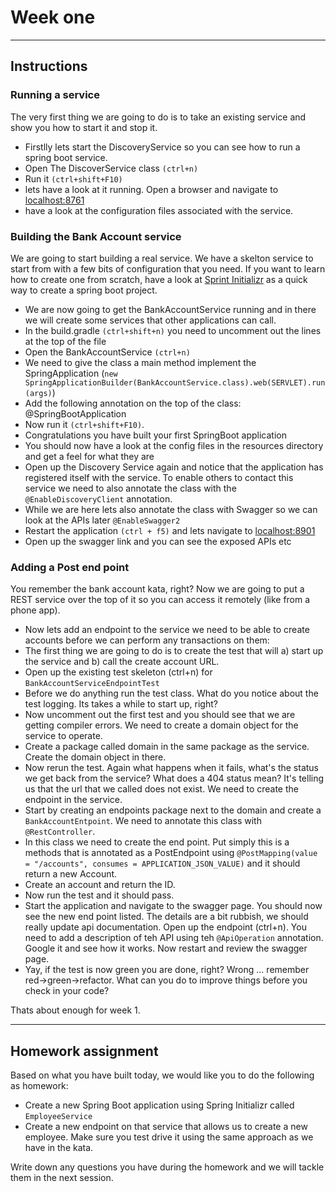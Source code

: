 # Week one

----
## Instructions

### **Running a service**

The very first thing we are going to do is to take an existing service and show you how to start it and stop it.

* Firstlly lets start the DiscoveryService so you can see how to run a spring boot service.
* Open The DiscoverService class `(ctrl+n)`
* Run it `(ctrl+shift+F10)`
* lets have a look at it running.  Open a browser and navigate to [localhost:8761](http://localhost:8761)
* have a look at the configuration files associated with the service.
    
### **Building the Bank Account service**

We are going to start building a real service.  We have a skelton service to start from with a few bits of configuration that you need.  If you want to learn how to create one from scratch, have a look at [Sprint Initializr](https://start.spring.io/) as a quick way to create a spring boot project.

* We are now going to get the BankAccountService running and in there we will create some services that other applications can call.
* In the build.gradle `(ctrl+shift+n)` you need to uncomment out the lines at the top of the file
* Open the BankAccountService `(ctrl+n)`
* We need to give the class a main method implement the SpringApplication (`new SpringApplicationBuilder(BankAccountService.class).web(SERVLET).run(args)`)
* Add the following annotation on the top of the class: @SpringBootApplication
* Now run it `(ctrl+shift+F10)`.
* Congratulations you have built your first SpringBoot application
* You should now have a look at the config files in the resources directory and get a feel for what they are
* Open up the Discovery Service again and notice that the application has registered itself with the service.  To enable others to contact this service we need to also annotate the class with the `@EnableDiscoveryClient` annotation.
* While we are here lets also annotate the class with Swagger so we can look at the APIs later `@EnableSwagger2`
* Restart the application `(ctrl + f5)` and lets navigate to [localhost:8901](http://localhost:8901)
* Open up the swagger link and you can see the exposed APIs etc

### **Adding a Post end point**

You remember the bank account kata, right?  Now we are going to put a REST service over the top of it so you can access it remotely (like from a phone app).

* Now lets add an endpoint to the service we need to be able to create accounts before we can perform any transactions on them:
* The first thing we are going to do is to create the test that will a) start up the service and b) call the create account URL.
* Open up the existing test skeleton (ctrl+n) for `BankAccountServiceEndpointTest`
* Before we do anything run the test class.  What do you notice about the test logging.  Its takes a while to start up, right?
* Now uncomment out the first test and you should see that we are getting compiler errors.  We need to create a domain object for the service to operate.
* Create a package called domain in the same package as the service.  Create the domain object in there.
* Now rerun the test.  Again what happens when it fails, what's the status we get back from the service? What does a 404 status mean?  It's telling us that the url that we called does not exist.  We need to create the endpoint in the service.
* Start by creating an endpoints package next to the domain and create a `BankAccountEntpoint`.  We need to annotate this class with `@RestController`.
* In this class we need to create the end point.  Put simply this is a methods that is annotated as a PostEndpoint using `@PostMapping(value = "/accounts", consumes = APPLICATION_JSON_VALUE)` and it should return a new Account.
* Create an account and return the ID.
* Now run the test and it should pass.
* Start the application and navigate to the swagger page.  You should  now see the new end point listed.  The details are a bit rubbish, we should really update api documentation.  Open up the endpoint (ctrl+n).  You need to add a description of teh API using teh `@ApiOperation` annotation.  Google it and see how it works.  Now restart and review the swagger page.
* Yay, if the test is now green you are done, right?  Wrong ... remember red->green->refactor.  What can you do to improve things before you check in your code?

Thats about enough for week 1.

----
## Homework assignment
Based on what you have built today, we would like you to do the following as homework:

* Create a new Spring Boot application using Spring Initializr called `EmployeeService`
* Create a new endpoint on that service that allows us to create a new employee.  Make sure you test drive it using the same approach as we have in the kata.

Write down any questions you have during the homework and we will tackle them in the next session.

